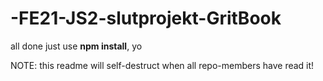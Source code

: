 # -FE21-JS2-slutprojekt-GritBook

all done  just use **npm install**, yo

NOTE: this readme will self-destruct when all repo-members have read it!
